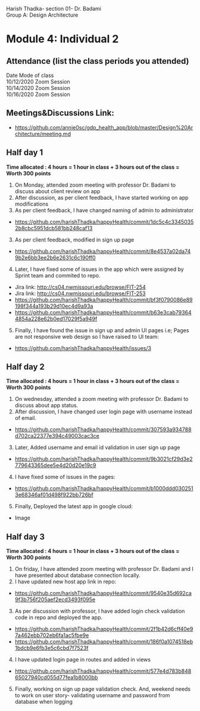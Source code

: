 Harish Thadka- section 01- Dr. Badami  
Group A: Design Architecture
# Module 4: Individual 2

## Attendance (list the class periods you attended)

Date    Mode of class  
10/12/2020 Zoom Session    
10/14/2020 Zoom Session  
10/16/2020 Zoom Session 

## Meetings&Discussions Link:
- https://github.com/annie0sc/gdp_health_app/blob/master/Design%20Architecture/meeting.md

 ## Half day 1
**Time allocated : 4 hours = 1 hour in class + 3 hours out of the class = Worth 300 points**
1. On Monday, attended zoom meeting with professor Dr. Badami to discuss about client review on app
2. After discussion, as per client feedback, I have started working on app modifications
3. As per client feedback, I have changed naming of admin to administrator
- https://github.com/harishThadka/happyHealth/commit/1dc5c4c33450352b8cbc5951dcb581bb248caf13
3. As per client feedback, modified in sign up page
- https://github.com/harishThadka/happyHealth/commit/8e4537a02da749b2e6bb3ee2b6e2631c6c190ff0
4. Later, I have fixed some of issues in the app  which were assigned by Sprint team and commited to repo.
- Jira link: http://cs04.nwmissouri.edu/browse/FIT-254
- Jira link: http://cs04.nwmissouri.edu/browse/FIT-253
- https://github.com/harishThadka/happyHealth/commit/bf3f0790086e89198f344a193b29d10ec4d9a93a
- https://github.com/harishThadka/happyHealth/commit/b63e3cab793644854a228e62b0ed17029f5a949f
5. Finally, I have found the issue in sign up and admin UI pages i.e; Pages are not responsive web design so I have raised to UI team:
- https://github.com/harishThadka/happyHealth/issues/3

 ## Half day 2
 **Time allocated : 4 hours = 1 hour in class + 3 hours out of the class = Worth 300 points** 
 1. On wednesday, attended a zoom meeting with professor Dr. Badami to discuss about app status.
 2. After discussion, I have changed user login page with username instead of email.
- https://github.com/harishThadka/happyHealth/commit/307593a934788d702ca22377e394c49003cac3ce
 3. Later, Added username and email id validation in user sign up page
 - https://github.com/harishThadka/happyHealth/commit/9b3021cf29d3e2779643365dee5e4d20d20e19c9
 4. I have fixed some of issues in the pages:
- https://github.com/harishThadka/happyHealth/commit/b1000ddd0302513e68346af01d498f922bb726bf
5. Finally, Deployed the latest app in google cloud:
-  Image

 ## Half day 3
 **Time allocated : 4 hours = 1 hour in class + 3 hours out of the class = Worth 300 points**   
1. On friday, I have attended zoom meeting with professor Dr. Badami and I have presented about database connection locally.
2. I have updated new host app link in repo:
- https://github.com/harishThadka/happyHealth/commit/9540e35d692ca9f3b756f205aef2ecd3493f095e
3. As per discussion with professor, I have added login check validation code in repo and deployed the app.
- https://github.com/harishThadka/happyHealth/commit/2f1b42d6cff40e97a462ebb702eb6fa1ac5fbe9e
- https://github.com/harishThadka/happyHealth/commit/186f0a1074518eb1bdcb9e6fb3e5c6cbd7f7523f
4. I have updated login page in routes and added in views
- https://github.com/harishThadka/happyHealth/commit/577e4d783b84865027940cd055d77fea1b8000bb
5. Finally, working on sign up page validation check. And, weekend needs to work on user story- validating username and password from database when logging

